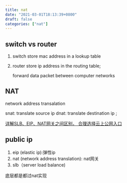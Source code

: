 ```yaml
---
title: nat
date: "2021-03-01T18:13:39+0800"
draft: false
categories: ["nat"]
---
```



## switch vs  router

1. switch
    store mac address in a lookup table
2. router
   store ip address in the routing table;

   forward data packet between computer networks

## NAT

network address transalation

snat:  translate source ip
dnat: translate destination ip ;

[详解SLB、EIP、NAT网关之间区别， 合理选择云上公网入口](https://developer.aliyun.com/article/391631)

## public ip

1. eip (elastic ip):弹性ip
2. nat (network address translation): nat网关
3. slb（server load balance)

底层都是都过nat实现




